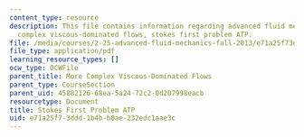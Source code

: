 ```yaml
---
content_type: resource
description: This file contains information regarding advanced fluid mechanics, more
  complex viscous-dominated flows, stokes first problem ATP.
file: /media/courses/2-25-advanced-fluid-mechanics-fall-2013/e71a25f73ddd1b4bb0ae232edc1aae3c_MIT2_25F13_ProblemStokes1.pdf
file_type: application/pdf
learning_resource_types: []
ocw_type: OCWFile
parent_title: More Complex Viscous-Dominated Flows
parent_type: CourseSection
parent_uid: 45882126-68ea-5a24-72c2-0d207998eacb
resourcetype: Document
title: Stokes First Problem ATP
uid: e71a25f7-3ddd-1b4b-b0ae-232edc1aae3c
---
```

